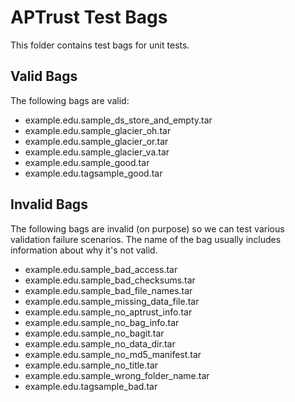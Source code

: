 # APTrust Test Bags

This folder contains test bags for unit tests.

## Valid Bags

The following bags are valid:

* example.edu.sample_ds_store_and_empty.tar
* example.edu.sample_glacier_oh.tar
* example.edu.sample_glacier_or.tar
* example.edu.sample_glacier_va.tar
* example.edu.sample_good.tar
* example.edu.tagsample_good.tar

## Invalid Bags

The following bags are invalid (on purpose) so we can test various validation failure
scenarios. The name of the bag usually includes information about why it's not valid.

* example.edu.sample_bad_access.tar
* example.edu.sample_bad_checksums.tar
* example.edu.sample_bad_file_names.tar
* example.edu.sample_missing_data_file.tar
* example.edu.sample_no_aptrust_info.tar
* example.edu.sample_no_bag_info.tar
* example.edu.sample_no_bagit.tar
* example.edu.sample_no_data_dir.tar
* example.edu.sample_no_md5_manifest.tar
* example.edu.sample_no_title.tar
* example.edu.sample_wrong_folder_name.tar
* example.edu.tagsample_bad.tar

